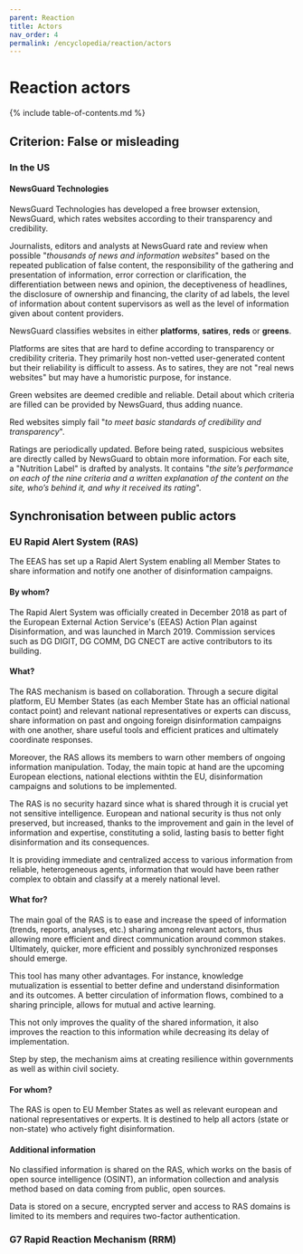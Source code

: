 ```yaml
---
parent: Reaction
title: Actors
nav_order: 4
permalink: /encyclopedia/reaction/actors
---
```


# Reaction actors

{% include table-of-contents.md %}

## Criterion: False or misleading

### In the US

#### NewsGuard Technologies

NewsGuard Technologies has developed a free browser extension, NewsGuard, which rates websites according to their transparency and credibility.

Journalists, editors and analysts at NewsGuard rate and review when possible "_thousands of news and information websites_" based on the repeated publication of false content, the responsibility of the gathering and presentation of information, error correction or clarification, the differentiation between news and opinion, the deceptiveness of headlines, the disclosure of ownership and financing, the clarity of ad labels, the level of information about content supervisors as well as the level of information given about content providers.

NewsGuard classifies websites in either **platforms**, **satires**, **reds** or **greens**.

Platforms are sites that are hard to define according to transparency or credibility criteria. They primarily host non-vetted user-generated content but their reliability is difficult to assess. As to satires, they are not "real news websites" but may have a humoristic purpose, for instance.

Green websites are deemed credible and reliable. Detail about which criteria are filled can be provided by NewsGuard, thus adding nuance.

Red websites simply fail "_to meet basic standards of credibility and transparency_".

Ratings are periodically updated. Before being rated, suspicious websites are directly called by NewsGuard to obtain more information. For each site, a "Nutrition Label" is drafted by analysts. It contains "_the site’s performance on each of the nine criteria and a written explanation of the content on the site, who’s behind it, and why it received its rating_".


## Synchronisation between public actors

### EU Rapid Alert System (RAS)

The EEAS has set up a Rapid Alert System enabling all Member States to share information and notify one another of disinformation campaigns.

#### By whom?

The Rapid Alert System was officially created in December 2018 as part of the European External Action Service's (EEAS) Action Plan against Disinformation, and was launched in March 2019. Commission services such as DG DIGIT, DG COMM, DG CNECT are active contributors to its building.

#### What?

The RAS mechanism is based on collaboration.
Through a secure digital platform, EU Member States (as each Member State has an official national contact point) and relevant national representatives or experts can discuss, share information on past and ongoing foreign disinformation campaigns with one another, share useful tools and efficient pratices and ultimately coordinate responses.

Moreover, the RAS allows its members to warn other members of ongoing information manipulation. Today, the main topic at hand are the upcoming European elections, national elections withtin the EU, disinformation campaigns and solutions to be implemented.

The RAS is no security hazard since what is shared through it is crucial yet not sensitive intelligence. European and national security is thus not only preserved, but increased, thanks to the improvement and gain in the level of information and expertise, constituting a solid, lasting basis to better fight disinformation and its consequences.

It is providing immediate and centralized access to various information from reliable, heterogeneous agents, information that would have been rather complex to obtain and classify at a merely national level.

#### What for?

The main goal of the RAS is to ease and increase the speed of information (trends, reports, analyses, etc.) sharing among relevant actors, thus allowing more efficient and direct communication around common stakes. Ultimately, quicker, more efficient and possibly synchronized responses should emerge.

This tool has many other advantages. For instance, knowledge mutualization is essential to better define and understand disinformation and its outcomes. A better circulation of information flows, combined to a sharing principle, allows for mutual and active learning.

This not only improves the quality of the shared information, it also improves the reaction to this information while decreasing its delay of implementation.

Step by step, the mechanism aims at creating resilience within governments as well as within civil society.

#### For whom?

The RAS is open to EU Member States as well as relevant european and national representatives or experts. It is destined to help all actors (state or non-state) who actively fight disinformation.

#### Additional information

No classified information is shared on the RAS, which works on the basis of  open source intelligence (OSINT), an information collection and analysis method based on data coming from public, open sources.

Data is stored on a secure, encrypted server and access to RAS domains is limited to its members and requires two-factor authentication.


### G7 Rapid Reaction Mechanism (RRM)

<!-- to document -->
